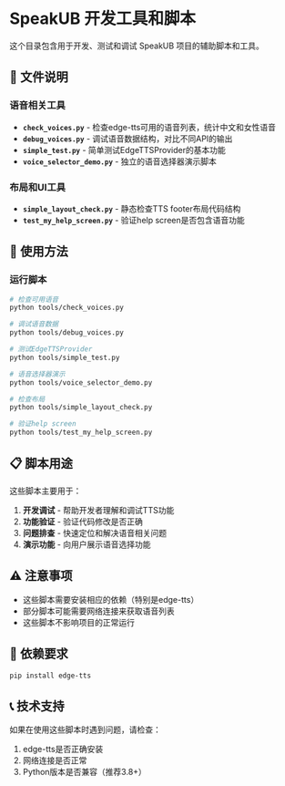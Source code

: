
# SpeakUB 开发工具和脚本

这个目录包含用于开发、测试和调试 SpeakUB 项目的辅助脚本和工具。

## 📁 文件说明

### 语音相关工具
- **`check_voices.py`** - 检查edge-tts可用的语音列表，统计中文和女性语音
- **`debug_voices.py`** - 调试语音数据结构，对比不同API的输出
- **`simple_test.py`** - 简单测试EdgeTTSProvider的基本功能
- **`voice_selector_demo.py`** - 独立的语音选择器演示脚本

### 布局和UI工具
- **`simple_layout_check.py`** - 静态检查TTS footer布局代码结构
- **`test_my_help_screen.py`** - 验证help screen是否包含语音功能

## 🚀 使用方法

### 运行脚本
```bash
# 检查可用语音
python tools/check_voices.py

# 调试语音数据
python tools/debug_voices.py

# 测试EdgeTTSProvider
python tools/simple_test.py

# 语音选择器演示
python tools/voice_selector_demo.py

# 检查布局
python tools/simple_layout_check.py

# 验证help screen
python tools/test_my_help_screen.py
```

## 📋 脚本用途

这些脚本主要用于：

1. **开发调试** - 帮助开发者理解和调试TTS功能
2. **功能验证** - 验证代码修改是否正确
3. **问题排查** - 快速定位和解决语音相关问题
4. **演示功能** - 向用户展示语音选择功能

## ⚠️ 注意事项

- 这些脚本需要安装相应的依赖（特别是edge-tts）
- 部分脚本可能需要网络连接来获取语音列表
- 这些脚本不影响项目的正常运行

## 🔧 依赖要求

```bash
pip install edge-tts
```

## 📞 技术支持

如果在使用这些脚本时遇到问题，请检查：
1. edge-tts是否正确安装
2. 网络连接是否正常
3. Python版本是否兼容（推荐3.8+）

